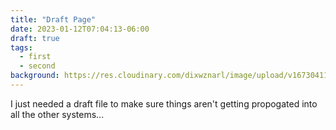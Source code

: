 ```yaml
---
title: "Draft Page"
date: 2023-01-12T07:04:13-06:00
draft: true
tags:
  - first
  - second
background: https://res.cloudinary.com/dixwznarl/image/upload/v1673041131/notebook/writing-typewriter.jpg
---
```


I just needed a draft file to make sure things aren't getting propogated into all the other systems...